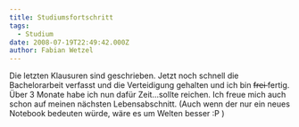 ```yaml
---
title: Studiumsfortschritt
tags:
  - Studium
date: 2008-07-19T22:49:42.000Z
author: Fabian Wetzel
---
```


Die letzten Klausuren sind geschrieben. Jetzt noch schnell die Bachelorarbeit verfasst und die Verteidigung gehalten und ich bin <strike>frei </strike>fertig. Über 3 Monate habe ich nun dafür Zeit...sollte reichen. Ich freue mich auch schon auf meinen nächsten Lebensabschnitt. (Auch wenn der nur ein neues Notebook bedeuten würde, wäre es um Welten besser :P )


